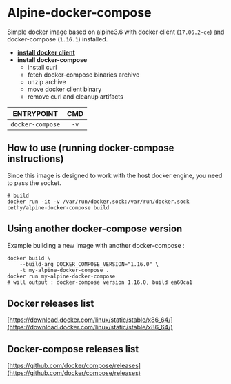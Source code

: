 Alpine-docker-compose
===

Simple docker image based on alpine3.6 with docker client (`17.06.2-ce`) and docker-compose (`1.16.1`) installed.

- [**install docker client**](https://github.com/Cethy/alpine-docker-client)
- **install docker-compose**
    - install curl
    - fetch docker-compose binaries archive
    - unzip archive
    - move docker client binary
    - remove curl and cleanup artifacts

| **ENTRYPOINT** | **CMD** |
|:---:|:---:|
| `docker-compose` | `-v` |

## How to use (running docker-compose instructions)
Since this image is designed to work with the host docker engine, you need to pass the socket.

    # build
    docker run -it -v /var/run/docker.sock:/var/run/docker.sock cethy/alpine-docker-compose build

## Using another docker-compose version
Example building a new image with another docker-compose :

    docker build \
        --build-arg DOCKER_COMPOSE_VERSION="1.16.0" \
        -t my-alpine-docker-compose .
    docker run my-alpine-docker-compose
    # will output : docker-compose version 1.16.0, build ea60ca1

## Docker releases list
[https://download.docker.com/linux/static/stable/x86_64/](https://download.docker.com/linux/static/stable/x86_64/)

## Docker-compose releases list
[https://github.com/docker/compose/releases](https://github.com/docker/compose/releases)
